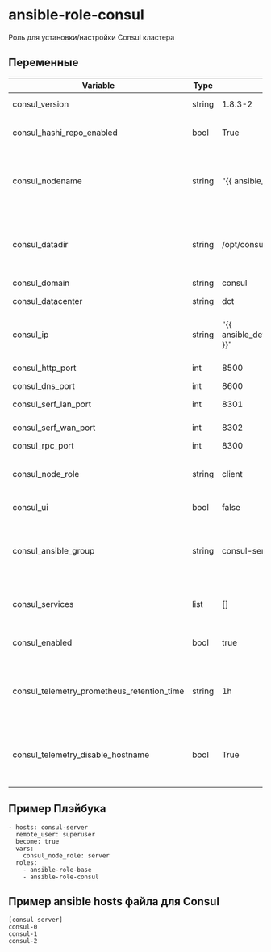 ansible-role-consul
=========

Роль для установки/настройки Consul кластера


Переменные
--------------

| Variable | Type | Default | Comment                                                               |
| ------ | ------ | -------  |-----------------------------------------------------------------------|
| consul_version | string | 1.8.3-2 | Версия Consul                                                         |
| consul_hashi_repo_enabled | bool | True | Включен ли репозиторий HashiCorp                              |
| consul_nodename | string | "{{ ansible_nodename }}" | Имя ноды в кластере. Должно быть уникально в кластере.                |
| consul_datadir | string | /opt/consul | Директория с данными Consul агента для хранения состояния             |
| consul_domain |  string | consul | Имя домена                                                            |
| consul_datacenter | string | dct | Имя датацентра                                                        |
| consul_ip | string | "{{ ansible_default_ipv4.address }}" | IP-адрес на котором запущен Consul                                    |
| consul_http_port | int | 8500 | HTTP API порт                                                         |
| consul_dns_port | int | 8600 | DNS порт                                                              |
| consul_serf_lan_port | int | 8301 | LAN Serf порт                                                         |
| consul_serf_wan_port | int | 8302 | WAN Serf порт                                                         |
| consul_rpc_port | int | 8300 | RPC порт                                                              |
| consul_node_role | string | client | Роль Consul агента (клиент или сервер)                                |
| consul_ui | bool | false | Вкл/Выкл Consul UI                                                    |
| consul_ansible_group | string | consul-server | Имя группы узлов Consul агентов (в роли сервер) в ansible hosts файле |
| consul_services | list | [] | Список сервисов для обнаружения                                       |
| consul_enabled | bool | true | Запускать Consul после установки                                      |
| consul_telemetry_prometheus_retention_time | string | 1h | Сколько времени Consul хранит метрики в памяти                        |
| consul_telemetry_disable_hostname | bool | True | Не добавлять префикс hostname к runtime метрикам                      |


Пример Плэйбука
----------------

    - hosts: consul-server
      remote_user: superuser
      become: true
      vars:
        consul_node_role: server
      roles:
        - ansible-role-base
        - ansible-role-consul


Пример ansible hosts файла для Consul
--------------------------------------------
    [consul-server]
    consul-0
    consul-1
    consul-2

